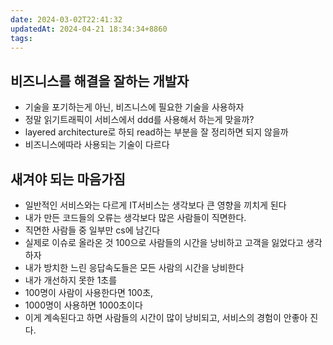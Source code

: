 ```yaml
---
date: 2024-03-02T22:41:32
updatedAt: 2024-04-21 18:34:34+8860
tags: 
---
```

## 비즈니스를 해결을 잘하는 개발자
- 기술을 포기하는게 아닌, 비즈니스에 필요한 기술을 사용하자
- 정말 읽기트래픽이 서비스에서 ddd를 사용해서 하는게 맞을까?
- layered architecture로 하되 read하는 부분을 잘 정리하면 되지 않을까
- 비즈니스에따라 사용되는 기술이 다르다
## 새겨야 되는 마음가짐
- 일반적인 서비스와는 다르게 IT서비스는 생각보다 큰 영향을 끼치게 된다 
- 내가 만든 코드들의 오류는 생각보다 많은 사람들이 직면한다.
- 직면한 사람들 중 일부만 cs에 남긴다
- 실제로 이슈로 올라온 것 100으로 사람들의 시간을 낭비하고 고객을 잃었다고 생각하자
- 내가 방치한 느린 응답속도들은 모든 사람의 시간을 낭비한다
- 내가 개선하지 못한 1초를
- 100명이 사람이 사용한다면 100초,
- 1000명이 사용하면 1000초이다
- 이게 계속된다고 하면 사람들의 시간이 많이 낭비되고, 서비스의 경험이 안좋아 진다.
